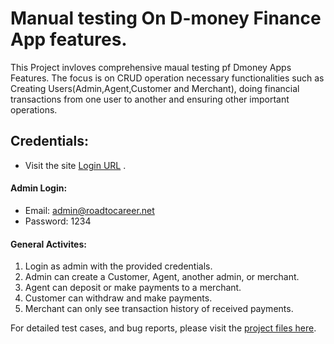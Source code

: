 # Manual testing On D-money Finance App features.
This Project invloves comprehensive maual testing pf Dmoney Apps Features. The focus is on CRUD operation necessary functionalities such as Creating Users(Admin,Agent,Customer and Merchant), doing financial transactions from one user to another and ensuring other important operations.
## Credentials:
- Visit the site [Login URL](https://master.d1zgfbpp372908.amplifyapp.com/) .
#### Admin Login:
- Email: admin@roadtocareer.net
- Password: 1234
#### General Activites:
1. Login as admin with the provided credentials.
2. Admin can create a Customer, Agent, another admin, or merchant.
3. Agent can deposit or make payments to a merchant.
4. Customer can withdraw and make payments.
5. Merchant can only see transaction history of received payments.

For detailed test cases, and bug reports, please visit the [project files here](https://drive.google.com/drive/folders/1mOtkbkHKnPBcwk1wWhHttm1iDLFwGQEV?usp=sharing).
